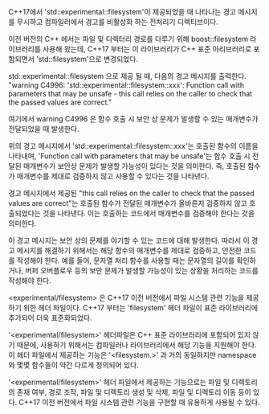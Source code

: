 C++17에서 'std::experimental::filesystem'이 제공되었을 때 나타나는 경고 메시지를 무시하고 컴파일러에서 경고를 비활성화 하는 전처리기 디렉티브이다.

이전 버전의 C++ 에서는 파일 및 디렉터리 경로를 다루기 위해 boost::filesystem 라이브러리를 사용해 왔는데, C++17 부터는 이 라이브러리가 C++ 표준 아리브러리로 포함되면서 'std::filesystem'으로 변경되었다.

std::experimental::filesystem 으로 제공 될 때, 다음의 경고 메시지를 출력한다.
"warning C4996: 'std::experimental::filesystem::xxx': Function call with parameters that may be unsafe - this call relies on the caller to check that the passed values are correct."

여기에서 warning C4996 은 함수 호출 시 보안 상 문제가 발생할 수 있는 매개변수가 전달되었을 때 발생한다.

위의 경고 메시지에서 'std::experimental::filesystem::xxx'는 호출된 함수의 이름을 나타내며, 'Function call with parameters that may be unsafe'는 함수 호출 시 전달된 매개변수가 보안상 문제가 발생할 가능성이 있다는 것을 의미한다. 즉, 호출된 함수가 매개변수를 제대로 검증하지 않고 사용할 수 있다는 것을 나타낸다.

경고 메시지에서 제공된 "this call relies on the caller to check that the passed values are correct"는 호출된 함수가 전달된 매개변수가 올바른지 검증하지 않고 호출되었다는 것을 나타낸다. 이는 호출하는 코드에서 매개변수를 검증해야 한다는 것을 의미한다.

이 경고 메시지는 보안 상의 문제를 야기할 수 있는 코드에 대해 발생한다. 따라서 이 경고 메시지를 해결하기 위해서는 해당 함수의 매개변수를 제대로 검증하고, 안전한 코드를 작성해야 한다. 예를 들어, 문자열 처리 함수를 사용할 때는 문자열의 길이를 확인하거나, 버퍼 오버플로우 등의 보안 문제가 발생할 가능성이 있는 상황을 처리하는 코드를 작성해야 한다.

<experimental/filesystem> 은 C++17 이전 버전에서 파일 시스템 관련 기능을 제공하기 위한 헤더 파일이다. C++17 부터는 'filesystem' 헤더 파일이 표준 라이브러리에 추가되어 더욱 표준화되었다.

'<experimental/filesystem>' 헤더파일은 C++ 표준 라이브러리에 포함되어 있지 않기 때문에, 사용하기 위해서는 컴파일러나 라이브러리에서 해당 기능을 지원해야 한다. 이 헤더 파일에서 제공하는 기능은 '<filesystem.>' 과 거의 동일하지만 namespace 와 몇몇 함수들이 약간 다르게 정의되어 있다.

'<experimental/filesystem>' 헤더 파일에서 제공하는 기능으로는 파일 및 디렉토리의 존재 여부, 경로 조작, 파일 및 디렉토리 생성 및 삭제, 파일 및 디렉토리 이동 등이 있다. C++17 이전 버전에서 파일 시스템 관련 기능을 구현할 때 유용하게 사용될 수 있다.
